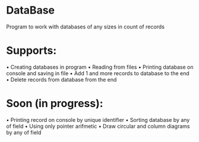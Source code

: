 # DataBase

Program to work with databases of any sizes in count of records

# Supports:
  • Creating databases in program
  • Reading from files
  • Printing database on console and saving in file
  • Add 1 and more records to database to the end
  • Delete records from database from the end

# Soon (in progress):
  • Printing record on console by unique identifier
  • Sorting database by any of field
  • Using only pointer arifmetic 
  • Draw circular and column diagrams by any of field

